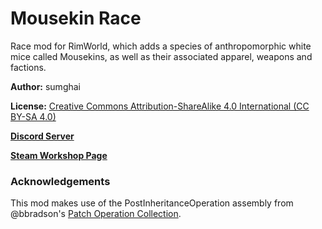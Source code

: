 # Mousekin Race
Race mod for RimWorld, which adds a species of anthropomorphic white mice called Mousekins, as well as their associated apparel, weapons and factions.

**Author:** sumghai

**License:** [Creative Commons Attribution-ShareAlike 4.0 International (CC BY-SA 4.0)](http://www.creativecommons.org/licenses/by-sa/4.0/)

[**Discord Server**](https://discord.gg/7N4bquUWqU)

[**Steam Workshop Page**](https://steamcommunity.com/sharedfiles/filedetails/?id=2494193063)

### Acknowledgements
This mod makes use of the PostInheritanceOperation assembly from @bbradson's [Patch Operation Collection](https://github.com/bbradson/Patch-Operation-Collection).
